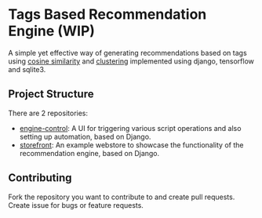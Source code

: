 # Tags Based Recommendation Engine (WIP)
A simple yet effective way of generating recommendations based on tags using [cosine similarity](https://github.com/Tags-Based-Recommendation-Engine/.github/blob/master/docs/cosine_similarity.md) and [clustering](https://github.com/Tags-Based-Recommendation-Engine/.github/blob/master/docs/clustering.md) implemented using django, tensorflow and sqlite3.

## Project Structure
There are 2 repositories: 
- [engine-control](https://github.com/Tags-Based-Recommendation-Engine/engine-control): A UI for triggering various script operations and also setting up automation, based on Django.
- [storefront](https://github.com/Tags-Based-Recommendation-Engine/storefront): An example webstore to showcase the functionality of the recommendation engine, based on Django.

## Contributing
Fork the repository you want to contribute to and create pull requests. Create issue for bugs or feature requests.
